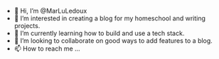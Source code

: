 - 👋 Hi, I’m @MarLuLedoux
- 👀 I’m interested in creating a blog for my homeschool and writing projects.
- 🌱 I’m currently learning how to build and use a tech stack.
- 💞️ I’m looking to collaborate on good ways to add features to a blog.
- 📫 How to reach me ...

<!---
MarLuLedoux/MarLuLedoux is a ✨ special ✨ repository because its `README.md` (this file) appears on your GitHub profile.
You can click the Preview link to take a look at your changes.
--->
